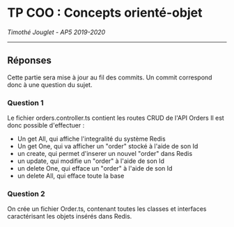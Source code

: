 # TP COO : Concepts orienté-objet
*Timothé Jouglet - AP5 2019-2020*

---

## Réponses 

Cette partie sera mise à jour au fil des commits. Un commit correspond donc à une question du sujet.    

### Question 1

Le fichier orders.controller.ts contient les routes CRUD de l'API Orders
Il est donc possible d'effectuer :      
- Un get All, qui affiche l'integralité du système Redis
- Un get One, qui va afficher un "order" stocké à l'aide de son Id
- un create, qui permet d'inserer un nouvel "order" dans Redis
- un update, qui modifie un "order" à l'aide de son Id
- un delete One, qui efface un "order" à l'aide de son Id
- un delete All, qui efface toute la base

### Question 2

On crée un fichier Order.ts, contenant toutes les classes et interfaces caractérisant les objets insérés dans Redis.

